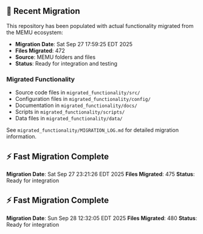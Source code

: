
## 🔄 Recent Migration

This repository has been populated with actual functionality migrated from the MEMU ecosystem:

- **Migration Date**: Sat Sep 27 17:59:25 EDT 2025
- **Files Migrated**:      472
- **Source**: MEMU folders and files
- **Status**: Ready for integration and testing

### Migrated Functionality
- Source code files in `migrated_functionality/src/`
- Configuration files in `migrated_functionality/config/`
- Documentation in `migrated_functionality/docs/`
- Scripts in `migrated_functionality/scripts/`
- Data files in `migrated_functionality/data/`

See `migrated_functionality/MIGRATION_LOG.md` for detailed migration information.


## ⚡ Fast Migration Complete

**Migration Date**: Sat Sep 27 23:21:26 EDT 2025
**Files Migrated**:      475
**Status**: Ready for integration


## ⚡ Fast Migration Complete

**Migration Date**: Sun Sep 28 12:32:05 EDT 2025
**Files Migrated**:      480
**Status**: Ready for integration


